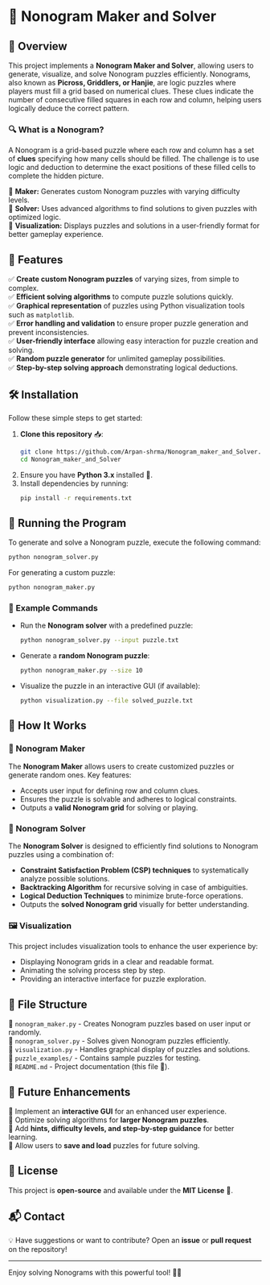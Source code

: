 # 🧩 Nonogram Maker and Solver

## 📌 Overview
This project implements a **Nonogram Maker and Solver**, allowing users to generate, visualize, and solve Nonogram puzzles efficiently. Nonograms, also known as **Picross, Griddlers, or Hanjie**, are logic puzzles where players must fill a grid based on numerical clues. These clues indicate the number of consecutive filled squares in each row and column, helping users logically deduce the correct pattern.

### 🔍 What is a Nonogram?
A Nonogram is a grid-based puzzle where each row and column has a set of **clues** specifying how many cells should be filled. The challenge is to use logic and deduction to determine the exact positions of these filled cells to complete the hidden picture.

🔹 **Maker:** Generates custom Nonogram puzzles with varying difficulty levels.  
🔹 **Solver:** Uses advanced algorithms to find solutions to given puzzles with optimized logic.  
🔹 **Visualization:** Displays puzzles and solutions in a user-friendly format for better gameplay experience.  

## 🎯 Features
✅ **Create custom Nonogram puzzles** of varying sizes, from simple to complex.  
✅ **Efficient solving algorithms** to compute puzzle solutions quickly.  
✅ **Graphical representation** of puzzles using Python visualization tools such as `matplotlib`.  
✅ **Error handling and validation** to ensure proper puzzle generation and prevent inconsistencies.  
✅ **User-friendly interface** allowing easy interaction for puzzle creation and solving.  
✅ **Random puzzle generator** for unlimited gameplay possibilities.  
✅ **Step-by-step solving approach** demonstrating logical deductions.  

## 🛠️ Installation
Follow these simple steps to get started:

1. **Clone this repository** 📥:
   ```bash
   git clone https://github.com/Arpan-shrma/Nonogram_maker_and_Solver.git
   cd Nonogram_maker_and_Solver
   ```
2. Ensure you have **Python 3.x** installed 🐍.
3. Install dependencies by running:
   ```bash
   pip install -r requirements.txt
   ```

## 🚀 Running the Program
To generate and solve a Nonogram puzzle, execute the following command:
```bash
python nonogram_solver.py
```
For generating a custom puzzle:
```bash
python nonogram_maker.py
```

### 🔹 Example Commands
- Run the **Nonogram solver** with a predefined puzzle:
  ```bash
  python nonogram_solver.py --input puzzle.txt
  ```
- Generate a **random Nonogram puzzle**:
  ```bash
  python nonogram_maker.py --size 10
  ```
- Visualize the puzzle in an interactive GUI (if available):
  ```bash
  python visualization.py --file solved_puzzle.txt
  ```

## 🧠 How It Works
### 🔹 Nonogram Maker
The **Nonogram Maker** allows users to create customized puzzles or generate random ones. Key features:
- Accepts user input for defining row and column clues.
- Ensures the puzzle is solvable and adheres to logical constraints.
- Outputs a **valid Nonogram grid** for solving or playing.

### 🔹 Nonogram Solver
The **Nonogram Solver** is designed to efficiently find solutions to Nonogram puzzles using a combination of:
- **Constraint Satisfaction Problem (CSP) techniques** to systematically analyze possible solutions.
- **Backtracking Algorithm** for recursive solving in case of ambiguities.
- **Logical Deduction Techniques** to minimize brute-force operations.
- Outputs the **solved Nonogram grid** visually for better understanding.

### 🖼️ Visualization
This project includes visualization tools to enhance the user experience by:
- Displaying Nonogram grids in a clear and readable format.
- Animating the solving process step by step.
- Providing an interactive interface for puzzle exploration.

## 📂 File Structure
📜 `nonogram_maker.py` - Creates Nonogram puzzles based on user input or randomly.  
📜 `nonogram_solver.py` - Solves given Nonogram puzzles efficiently.  
📜 `visualization.py` - Handles graphical display of puzzles and solutions.  
📜 `puzzle_examples/` - Contains sample puzzles for testing.  
📜 `README.md` - Project documentation (this file 📄).  

## 🔮 Future Enhancements
🔹 Implement an **interactive GUI** for an enhanced user experience.  
🔹 Optimize solving algorithms for **larger Nonogram puzzles**.  
🔹 Add **hints, difficulty levels, and step-by-step guidance** for better learning.  
🔹 Allow users to **save and load** puzzles for future solving.  

## 📜 License
This project is **open-source** and available under the **MIT License** 📃.

## 📬 Contact
💡 Have suggestions or want to contribute? Open an **issue** or **pull request** on the repository!  

---
Enjoy solving Nonograms with this powerful tool! 🎨🧩


